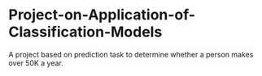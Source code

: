 # Project-on-Application-of-Classification-Models
A project based on prediction task to determine whether a person makes over 50K a year.
